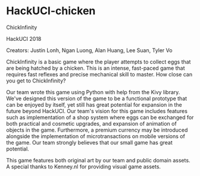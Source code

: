 # HackUCI-chicken
ChickInfinity

HackUCI 2018

Creators:
Justin Lonh,
Ngan Luong,
Alan Huang,
Lee Suan,
Tyler Vo


ChickInfinity is a basic game where the player attempts to collect eggs that are being hatched by a chicken. 
This is an intense, fast-paced game that requires fast reflexes and precise mechanical skill to master. 
How close can you get to ChickInfinity? 



Our team wrote this game using Python with help from the Kivy library. We've designed this version of the game to be a functional prototype that can be enjoyed by itself, yet still has great potential for expansion in the future beyond HackUCI. Our team's vision for this game includes features such as implementation of a shop system where eggs can be exchanged for both practical and cosmetic upgrades, and expansion of animation of objects in the game. Furthermore, a premium currency may be introduced alongside the implementation of microtransactions on mobile versions of the game. Our team strongly believes that our small game has great potential. 

This game features both original art by our team and public domain assets. A special thanks to Kenney.nl for providing visual game assets. 

